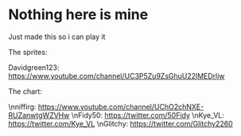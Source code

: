 # Nothing here is mine
Just made this so i can play it

The sprites:

Davidgreen123: https://www.youtube.com/channel/UC3P5Zu9ZsGhuU22lMEDrljw

The chart:

\nniffirg: https://www.youtube.com/channel/UChO2chNXE-RUZanwtgWZVHw
\nFidy50: https://twitter.com/50Fidy
\nKye_VL: https://twitter.com/Kye_VL
\nGlitchy: https://twitter.com/Glitchy2260
